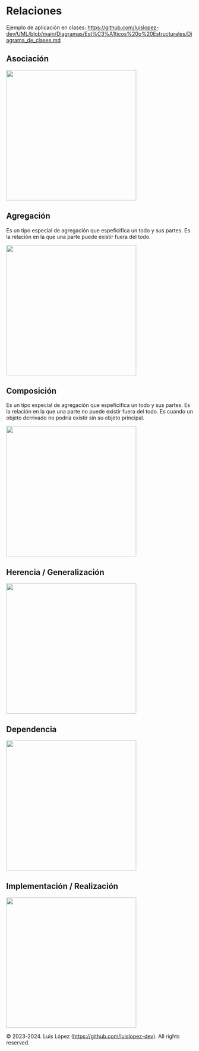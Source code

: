 # Relaciones

Ejemplo de aplicación en clases: https://github.com/luislopez-dev/UML/blob/main/Diagramas/Est%C3%A1ticos%20o%20Estructurales/Diagrama_de_clases.md

##

## Asociación
<img src="https://github.com/luislopez-dev/UML/assets/48783255/ba3bd090-bf7c-47bc-b204-a3d768d97192" width="350">

<br>

## Agregación

Es un tipo especial de agregación que espeficifíca un todo y sus partes. Es la relación en la que una parte puede existir fuera del todo.
<br>

<img src="https://github.com/luislopez-dev/UML/assets/48783255/d9693a48-b3b2-4ab7-9bcc-9f09a8c271cc" width="350">

## Composición

Es un tipo especial de agregación que espeficifíca un todo y sus partes. Es la relación en la que una parte no puede existir fuera del todo. Es cuando un objeto derrivado no podría existir sin su objeto principal.
<br>

<img src="https://github.com/luislopez-dev/UML/assets/48783255/c6fe53e0-93c0-46f2-883d-ce63a31c1b5f" width="350">

## Herencia / Generalización
<img src="https://github.com/luislopez-dev/UML/assets/48783255/e334f482-184f-42b2-a67e-283afdd40cd8" width="350">

## Dependencia
<img src="https://github.com/luislopez-dev/UML/assets/48783255/b09dfda9-03da-42ba-8bb9-41ceadb44b2f" width="350">

## Implementación / Realización
<img src="https://github.com/luislopez-dev/UML/assets/48783255/f23f892b-5329-4879-ac5e-4ce0c4df22ab" width="350">


© 2023-2024. Luis López (https://github.com/luislopez-dev). All rights reserved. 

